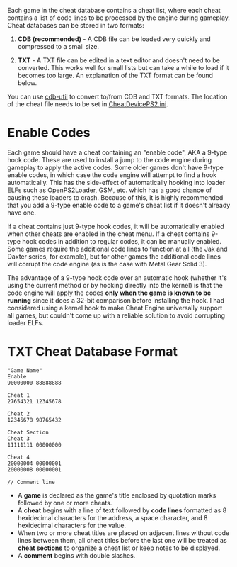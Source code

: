 Each game in the cheat database contains a cheat list, where each cheat contains a list of code lines to be processed by the engine during gameplay. Cheat databases can be stored in two formats:

1. **CDB (recommended)** - A CDB file can be loaded very quickly and compressed to a small size.

2. **TXT** - A TXT file can be edited in a text editor and doesn't need to be converted. This works well for small lists but can take a while to load if it becomes too large. An explanation of the TXT format can be found below.

You can use [cdb-util](https://github.com/root670/cdb-util/releases) to convert to/from CDB and TXT formats. The location of the cheat file needs to be set in [CheatDevicePS2.ini](https://github.com/root670/CheatDevicePS2/wiki/Settings).

# Enable Codes
Each game should have a cheat containing an "enable code", AKA a 9-type hook code. These are used to install a jump to the code engine during gameplay to apply the active codes. Some older games don't have 9-type enable codes, in which case the code engine will attempt to find a hook automatically. This has the side-effect of automatically hooking into loader ELFs such as OpenPS2Loader, GSM, etc. which has a good chance of causing these loaders to crash. Because of this, it is highly recommended that you add a 9-type enable code to a game's cheat list if it doesn't already have one.

If a cheat contains just 9-type hook codes, it will be automatically enabled when other cheats are enabled in the cheat menu. If a cheat contains 9-type hook codes in addition to regular codes, it can be manually enabled. Some games require the additional code lines to function at all (the Jak and Daxter series, for example), but for other games the additional code lines will corrupt the code engine (as is the case with Metal Gear Solid 3).

The advantage of a 9-type hook code over an automatic hook (whether it's using the current method or by hooking directly into the kernel) is that the code engine will apply the codes **only when the game is known to be running** since it does a 32-bit comparison before installing the hook. I had considered using a kernel hook to make Cheat Engine universally support all games, but couldn't come up with a reliable solution to avoid corrupting loader ELFs.

# TXT Cheat Database Format
```
"Game Name"
Enable
90000000 88888888

Cheat 1
27654321 12345678

Cheat 2
12345678 98765432

Cheat Section
Cheat 3
11111111 00000000

Cheat 4
20000004 00000001
20000008 00000001

// Comment line
```
* A **game** is declared as the game's title enclosed by quotation marks followed by one or more cheats.
* A **cheat** begins with a line of text followed by **code lines** formatted as 8 hexidecimal characters for the address, a space character, and 8 hexidecimal characters for the value.
* When two or more cheat titles are placed on adjacent lines without code lines between them, all cheat titles before the last one will be treated as **cheat sections** to organize a cheat list or keep notes to be displayed.
* A **comment** begins with double slashes.